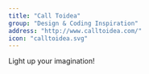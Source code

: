 ```yaml
---
title: "Call Toidea"
group: "Design & Coding Inspiration"
address: "http://www.calltoidea.com/"
icon: "calltoidea.svg"
---
```

Light up your imagination!
